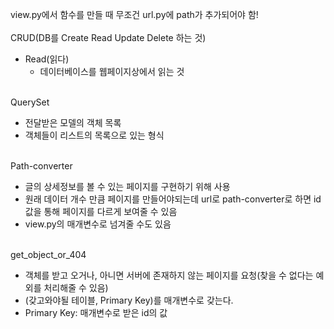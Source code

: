 view.py에서 함수를 만들 때 무조건 url.py에 path가 추가되어야 함!
<br>
<br>
CRUD(DB를 Create Read Update Delete 하는 것)

* Read(읽다)
  * 데이터베이스를 웹페이지상에서 읽는 것

<br>
QuerySet

* 전달받은 모델의 객체 목록
* 객체들이 리스트의 목록으로 있는 형식

<br>
Path-converter

* 글의 상세정보를 볼 수 있는 페이지를 구현하기 위해 사용
* 원래 데이터 개수 만큼 페이지를 만들어야되는데 url로 path-converter로 하면 id 값을 통해 페이지를 다르게 보여줄 수 있음
* view.py의 매개변수로 넘겨줄 수도 있음

<br>
get_object_or_404

*  객체를 받고 오거나, 아니면 서버에 존재하지 않는 페이지를 요청(찾을 수 없다는 예외를 처리해줄 수 있음)
* (갖고와야될 테이블, Primary Key)를 매개변수로 갖는다.
* Primary Key: 매개변수로 받은 id의 값



